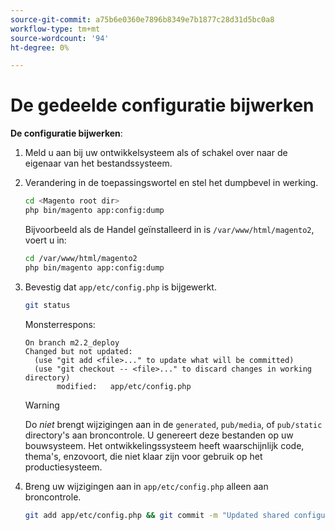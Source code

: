 ```yaml
---
source-git-commit: a75b6e0360e7896b8349e7b1877c28d31d5bc0a8
workflow-type: tm+mt
source-wordcount: '94'
ht-degree: 0%

---
```

# De gedeelde configuratie bijwerken

**De configuratie bijwerken**:

1. Meld u aan bij uw ontwikkelsysteem als of schakel over naar de eigenaar van het bestandssysteem.

1. Verandering in de toepassingswortel en stel het dumpbevel in werking.

   ```bash
   cd <Magento root dir>
   php bin/magento app:config:dump
   ```

   Bijvoorbeeld als de Handel geïnstalleerd in is `/var/www/html/magento2`, voert u in:

   ```bash
   cd /var/www/html/magento2
   php bin/magento app:config:dump
   ```

1. Bevestig dat `app/etc/config.php` is bijgewerkt.

   ```bash
   git status
   ```

   Monsterrespons:

   ```terminal
   On branch m2.2_deploy
   Changed but not updated:
     (use "git add <file>..." to update what will be committed)
     (use "git checkout -- <file>..." to discard changes in working directory)
          modified:   app/etc/config.php
   ```

   >[!WARNING]
   >
   >Do _niet_ brengt wijzigingen aan in de `generated`, `pub/media`, of `pub/static` directory&#39;s aan broncontrole. U genereert deze bestanden op uw bouwsysteem. Het ontwikkelingssysteem heeft waarschijnlijk code, thema&#39;s, enzovoort, die niet klaar zijn voor gebruik op het productiesysteem.

1. Breng uw wijzigingen aan in `app/etc/config.php` alleen aan broncontrole.

   ```bash
   git add app/etc/config.php && git commit -m "Updated shared configuration" && git push mconfig m2.2_deploy
   ```
